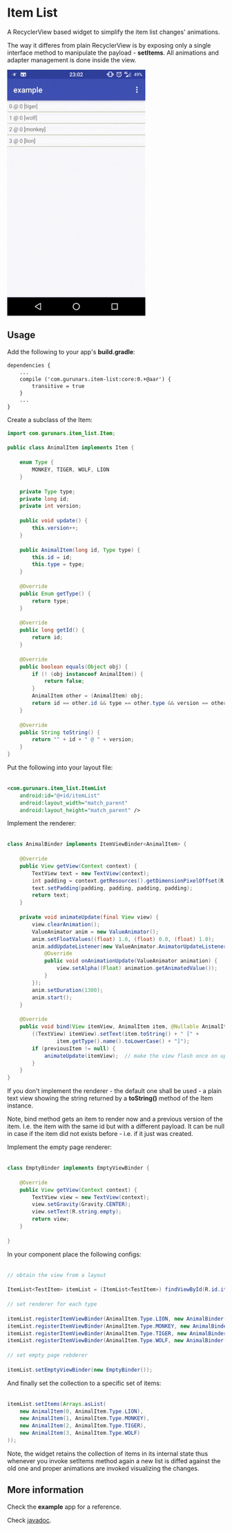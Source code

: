 # Item List

A RecyclerView based widget to simplify the item list changes' animations.

The way it differes from plain RecyclerView is by exposing only a single
interface method to manipulate the payload - **setItems**. All animations
and adapter management is done inside the view.

<img src="showcase.gif" width="320">

## Usage

Add the following to your app's **build.gradle**:

    dependencies {
        ...
        compile ('com.gurunars.item-list:core:0.+@aar') {
            transitive = true
        }
        ...
    }

Create a subclass of the Item:

```java
import com.gurunars.item_list.Item;

public class AnimalItem implements Item {

    enum Type {
        MONKEY, TIGER, WOLF, LION
    }

    private Type type;
    private long id;
    private int version;

    public void update() {
        this.version++;
    }

    public AnimalItem(long id, Type type) {
        this.id = id;
        this.type = type;
    }

    @Override
    public Enum getType() {
        return type;
    }

    @Override
    public long getId() {
        return id;
    }

    @Override
    public boolean equals(Object obj) {
        if (! (obj instanceof AnimalItem)) {
            return false;
        }
        AnimalItem other = (AnimalItem) obj;
        return id == other.id && type == other.type && version == other.version;
    }

    @Override
    public String toString() {
        return "" + id + " @ " + version;
    }
}

```

Put the following into your layout file:

```xml

<com.gurunars.item_list.ItemList
    android:id="@+id/itemList"
    android:layout_width="match_parent"
    android:layout_height="match_parent" />

```

Implement the renderer:

```java

class AnimalBinder implements ItemViewBinder<AnimalItem> {

    @Override
    public View getView(Context context) {
        TextView text = new TextView(context);
        int padding = context.getResources().getDimensionPixelOffset(R.dimen.padding);
        text.setPadding(padding, padding, padding, padding);
        return text;
    }

    private void animateUpdate(final View view) {
        view.clearAnimation();
        ValueAnimator anim = new ValueAnimator();
        anim.setFloatValues((float) 1.0, (float) 0.0, (float) 1.0);
        anim.addUpdateListener(new ValueAnimator.AnimatorUpdateListener() {
            @Override
            public void onAnimationUpdate(ValueAnimator animation) {
                view.setAlpha((Float) animation.getAnimatedValue());
            }
        });
        anim.setDuration(1300);
        anim.start();
    }

    @Override
    public void bind(View itemView, AnimalItem item, @Nullable AnimalItem previousItem) {
        ((TextView) itemView).setText(item.toString() + " [" +
                item.getType().name().toLowerCase() + "]");
        if (previousItem != null) {
            animateUpdate(itemView);  // make the view flash once on update
        }
    }
}

```

If you don't implement the renderer - the default one shall be used - a plain
text view showing the string returned by a **toString()** method of the Item
instance.

Note, bind method gets an item to render now and a previous version of the
item. I.e. the item with the same id but with a different payload. It can be
null in case if the item did not exists before - i.e. if it just was created.

Implement the empty page renderer:

```java

class EmptyBinder implements EmptyViewBinder {

    @Override
    public View getView(Context context) {
        TextView view = new TextView(context);
        view.setGravity(Gravity.CENTER);
        view.setText(R.string.empty);
        return view;
    }

}

```

In your component place the following configs:

```java

// obtain the view from a layout

ItemList<TestItem> itemList = (ItemList<TestItem>) findViewById(R.id.itemList);

// set renderer for each type

itemList.registerItemViewBinder(AnimalItem.Type.LION, new AnimalBinder());
itemList.registerItemViewBinder(AnimalItem.Type.MONKEY, new AnimalBinder());
itemList.registerItemViewBinder(AnimalItem.Type.TIGER, new AnimalBinder());
itemList.registerItemViewBinder(AnimalItem.Type.WOLF, new AnimalBinder());

// set empty page rebderer

itemList.setEmptyViewBinder(new EmptyBinder());

```
And finally set the collection to a specific set of items:

```java

itemList.setItems(Arrays.asList(
    new AnimalItem(0, AnimalItem.Type.LION),
    new AnimalItem(1, AnimalItem.Type.MONKEY),
    new AnimalItem(2, AnimalItem.Type.TIGER),
    new AnimalItem(3, AnimalItem.Type.WOLF)
));

```

Note, the widget retains the collection of items in its internal state thus
whenever you invoke setItems method again a new list is diffed against
the old one and proper animations are invoked visualizing the changes.

## More information

Check the **example** app for a reference.

Check [javadoc](https://gurunars.github.io/item-list/).

